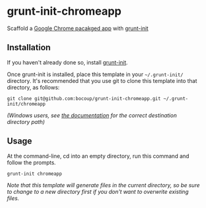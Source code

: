 # grunt-init-chromeapp

Scaffold a [Google Chrome pacakged app](https://developer.chrome.com/stable/apps/about_apps.html) with [grunt-init][]

[grunt-init]: http://gruntjs.com/project-scaffolding

## Installation
If you haven't already done so, install [grunt-init][].

Once grunt-init is installed, place this template in your `~/.grunt-init/` directory. It's recommended that you use git to clone this template into that directory, as follows:

```
git clone git@github.com:bocoup/grunt-init-chromeapp.git ~/.grunt-init/chromeapp
```

_(Windows users, see [the documentation][grunt-init] for the correct destination directory path)_

## Usage

At the command-line, cd into an empty directory, run this command and follow the prompts.

```
grunt-init chromeapp
```

_Note that this template will generate files in the current directory, so be sure to change to a new directory first if you don't want to overwrite existing files._
